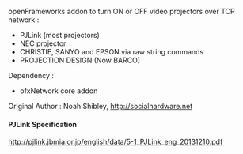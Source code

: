 openFrameworks addon to turn ON or OFF video projectors over TCP network :

- PJLink (most projectors)
- NEC projector
- CHRISTIE, SANYO and EPSON via raw string commands
- PROJECTION DESIGN (Now BARCO)

Dependency : 
- ofxNetwork core addon

Original Author  : Noah Shibley, http://socialhardware.net                       

#### PJLink Specification

http://pjlink.jbmia.or.jp/english/data/5-1_PJLink_eng_20131210.pdf
